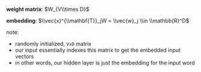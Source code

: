 **weight matrix**: $W_{V\\times D}$

**embedding**: $\\vec{x}^{\\mathbf{T}}_jW = \\vec{w}_j \\in \\mathbb{R}^D$

note:
- randomly initialized, `VxD` matrix
- our input essentially indexes this matrix to get the embedded input vectors
- in other words, our hidden layer is just the embedding for the input word
